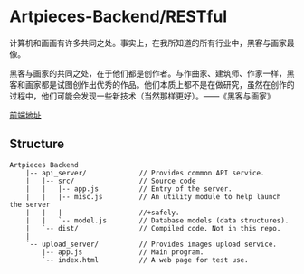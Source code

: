 # Artpieces-Backend/RESTful

计算机和画画有许多共同之处。事实上，在我所知道的所有行业中，黑客与画家最像。

黑客与画家的共同之处，在于他们都是创作者。与作曲家、建筑师、作家一样，黑客和画家都是试图创作出优秀的作品。他们本质上都不是在做研究，虽然在创作的过程中，他们可能会发现一些新技术（当然那样更好）。——《黑客与画家》

[前端地址](https://github.com/Frost-Lee/Art-Pieces-front-end)

## Structure

```
Artpieces Backend
    |-- api_server/             // Provides common API service.
    |   |-- src/                // Source code
    |   |   |-- app.js          // Entry of the server.
    |   |   |-- misc.js         // An utility module to help launch the server
    |   |   |                   //+safely.
    |   |   `-- model.js        // Database models (data structures).
    |   `-- dist/               // Compiled code. Not in this repo.
    |
    `-- upload_server/          // Provides images upload service.
        |-- app.js              // Main program.
        `-- index.html          // A web page for test use.
```